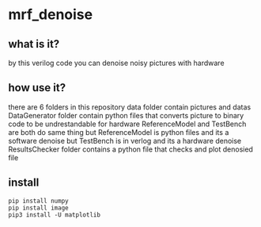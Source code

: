 # mrf_denoise
## what is it?
by this verilog code you can denoise noisy pictures with hardware
## how use it?
there are 6 folders in this repository 
data folder contain pictures and datas
DataGenerator folder contain python files that converts picture to binary code to be undrestandable for hardware
ReferenceModel and TestBench are both do same thing but ReferenceModel is python files and its a software denoise but TestBench is in verlog and its a hardware denoise
ResultsChecker folder contains a python file that checks and plot denosied file
## install 
```shell
pip install numpy
pip install image
pip3 install -U matplotlib
```
